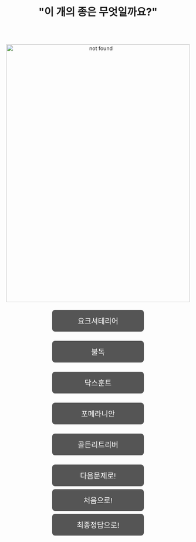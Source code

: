 <html>
  <title> 문제1 </title>
  <head>
    <style>
body {
text-align: center;
}
      .button{
        background-color: #555555;
        border: none;
        color: white;
        padding: 15px 32px;
        text-align: center;
        display: inline-block;
        margin: 4px 2px;
        cursor: pointer;
        font-size: 20px;
        border-radius: 8px;
        width: 250px;
      }
      .alert{
        padding: 20px;
        background-color: f44336;
        color: white;
      }
    </style>
<body onload="question()">
    <script>
    function question(){
      alert("두번째 문제입니다 잘 맞춰주세요")
    }
  </script>
  <h1><center> "이 개의 종은 무엇일까요?" </center></h1><br>
  <br>
  <br>
  <img src="http://blogfiles7.naver.net/20130707_201/junsusobagi_1373172601010umt0X_JPEG/Pomeranian-Puppy10.jpg=onclick"
   alt="not found" id="dog" width="500px" height="700px">
  <br>
  <br>
  <input type ="button" value="요크셔테리어" class="button" onclick="alert('A')
  ">
  <br>
  <br>
  <input type ="button" value="불독"  class="button" onclick="alert('U')
  ">
  <br>
  <br>
  <input type ="button" value="닥스훈트" class="button" onclick="alert('N')
  ">
  <br>
  <br>
  <input type ="button" value="포메라니안" class="button" onclick="alert('E')">
  <br>
  <br>
  <input type ="button" value="골든리트리버" class="button" onclick="alert('L')
  ">
  <br>
  <br>
<a href="https://defaultgroup.github.io/Number3/"> <button class="button"> 다음문제로! </button></a>
<a href="https://defaultgroup.github.io/START/"> <button class="button"> 처음으로! </button></a>
<a href="https://defaultgroup.github.io/END/"> <button class="button"> 최종정답으로! </button></a>
  <br>
  <br>
  <br>
  </body>
